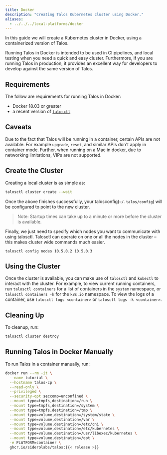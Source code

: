 ```yaml
---
title: Docker
description: "Creating Talos Kubernetes cluster using Docker."
aliases:
  - ../../../local-platforms/docker
---
```


In this guide we will create a Kubernetes cluster in Docker, using a containerized version of Talos.

Running Talos in Docker is intended to be used in CI pipelines, and local testing when you need a quick and easy cluster.
Furthermore, if you are running Talos in production, it provides an excellent way for developers to develop against the same version of Talos.

## Requirements

The follow are requirements for running Talos in Docker:

- Docker 18.03 or greater
- a recent version of [`talosctl`](https://github.com/siderolabs/talos/releases)

## Caveats

Due to the fact that Talos will be running in a container, certain APIs are not available.
For example `upgrade`, `reset`, and similar APIs don't apply in container mode.
Further, when running on a Mac in docker,  due to networking limitations, VIPs are not supported.

## Create the Cluster

Creating a local cluster is as simple as:

```bash
talosctl cluster create --wait
```

Once the above finishes successfully, your talosconfig(`~/.talos/config`) will be configured to point to the new cluster.

> Note: Startup times can take up to a minute or more before the cluster is available.

Finally, we just need to specify which nodes you want to communicate with using talosctl.
Talosctl can operate on one or all the nodes in the cluster – this makes cluster wide commands much easier.

`talosctl config nodes 10.5.0.2 10.5.0.3`

## Using the Cluster

Once the cluster is available, you can make use of `talosctl` and `kubectl` to interact with the cluster.
For example, to view current running containers, run `talosctl containers` for a list of containers in the `system` namespace, or `talosctl containers -k` for the `k8s.io` namespace.
To view the logs of a container, use `talosctl logs <container>` or `talosctl logs -k <container>`.

## Cleaning Up

To cleanup, run:

```bash
talosctl cluster destroy
```

## Running Talos in Docker Manually

To run Talos in a container manually, run:

```bash
docker run --rm -it \
  --name tutorial \
  --hostname talos-cp \
  --read-only \
  --privileged \
  --security-opt seccomp=unconfined \
  --mount type=tmpfs,destination=/run \
  --mount type=tmpfs,destination=/system \
  --mount type=tmpfs,destination=/tmp \
  --mount type=volume,destination=/system/state \
  --mount type=volume,destination=/var \
  --mount type=volume,destination=/etc/cni \
  --mount type=volume,destination=/etc/kubernetes \
  --mount type=volume,destination=/usr/libexec/kubernetes \
  --mount type=volume,destination=/opt \
  -e PLATFORM=container \
  ghcr.io/siderolabs/talos:{{< release >}}
```
